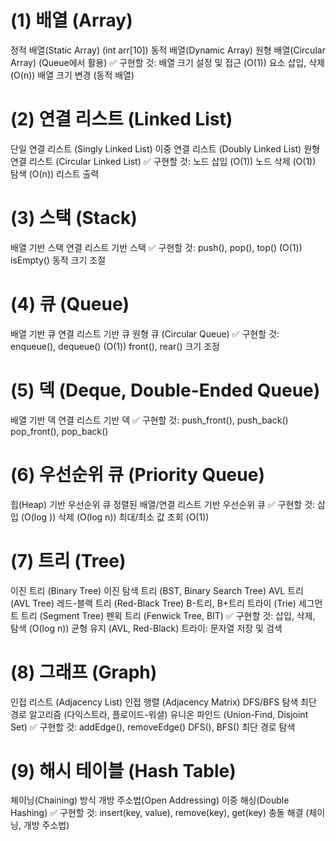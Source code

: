 # (1) 배열 (Array)
정적 배열(Static Array) (int arr[10])
동적 배열(Dynamic Array)
원형 배열(Circular Array) (Queue에서 활용)
✅ 구현할 것:
배열 크기 설정 및 접근 (O(1))
요소 삽입, 삭제 (O(n))
배열 크기 변경 (동적 배열)

# (2) 연결 리스트 (Linked List)
단일 연결 리스트 (Singly Linked List)
이중 연결 리스트 (Doubly Linked List)
원형 연결 리스트 (Circular Linked List)
✅ 구현할 것:
노드 삽입 (O(1))
노드 삭제 (O(1))
탐색 (O(n))
리스트 출력

# (3) 스택 (Stack)
배열 기반 스택
연결 리스트 기반 스택
✅ 구현할 것:
push(), pop(), top() (O(1))
isEmpty()
동적 크기 조절

# (4) 큐 (Queue)
배열 기반 큐
연결 리스트 기반 큐
원형 큐 (Circular Queue)
✅ 구현할 것:
enqueue(), dequeue() (O(1))
front(), rear()
크기 조정

# (5) 덱 (Deque, Double-Ended Queue)
배열 기반 덱
연결 리스트 기반 덱
✅ 구현할 것:
push_front(), push_back()
pop_front(), pop_back()

# (6) 우선순위 큐 (Priority Queue)
힙(Heap) 기반 우선순위 큐
정렬된 배열/연결 리스트 기반 우선순위 큐
✅ 구현할 것:
삽입 (O(log ))
삭제 (O(log n))
최대/최소 값 조회 (O(1))

# (7) 트리 (Tree)
이진 트리 (Binary Tree)
이진 탐색 트리 (BST, Binary Search Tree)
AVL 트리 (AVL Tree)
레드-블랙 트리 (Red-Black Tree)
B-트리, B+트리
트라이 (Trie)
세그먼트 트리 (Segment Tree)
펜윅 트리 (Fenwick Tree, BIT)
✅ 구현할 것:
삽입, 삭제, 탐색 (O(log n))
균형 유지 (AVL, Red-Black)
트라이: 문자열 저장 및 검색

# (8) 그래프 (Graph)
인접 리스트 (Adjacency List)
인접 행렬 (Adjacency Matrix)
DFS/BFS 탐색
최단 경로 알고리즘 (다익스트라, 플로이드-워셜)
유니온 파인드 (Union-Find, Disjoint Set)
✅ 구현할 것:
addEdge(), removeEdge()
DFS(), BFS()
최단 경로 탐색

# (9) 해시 테이블 (Hash Table)
체이닝(Chaining) 방식
개방 주소법(Open Addressing)
이중 해싱(Double Hashing)
✅ 구현할 것:
insert(key, value), remove(key), get(key)
충돌 해결 (체이닝, 개방 주소법)
